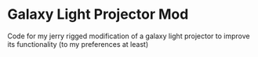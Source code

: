 # Galaxy Light Projector Mod
 Code for my jerry rigged modification of a galaxy light projector to improve its functionality (to my preferences at least)
